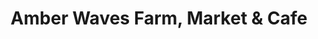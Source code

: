 ---
title: "Amber Waves Farm, Market & Cafe"
url: /amagansett/amber-waves-farm-market-und-cafe/
shop: Gemüse & Obst
---